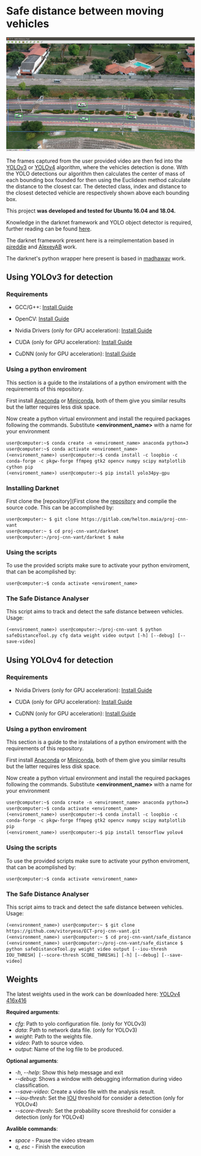 # Safe distance between moving vehicles

![safeDistance](./readme_imgs/distanceTool.png)

The frames captured from the user provided video are then fed into the [YOLOv3](#using-yolov3-for-detection) or [YOLOv4](#using-yolov4-for-detection) algorithm, where the vehicles detection is done. With the YOLO detections our algorithm then calculates the center of mass of each bounding box founded for then using the Euclidean method calculate the distance to the closest car. The detected class, index and distance to the closest detected vehicle are respectively shown above each bounding box.

This project **was developed and tested for Ubuntu 16.04 and 18.04.**

Knowledge in the darknet framework and YOLO object detector is required, further reading can be found [here](https://pjreddie.com/darknet/).

The darknet framework present here is a reimplementation based in [pjreddie](https://github.com/pjreddie/darknet) and [AlexeyAB](https://github.com/AlexeyAB/darknet/) work.

The darknet's python wrapper here present is based in [madhawav](https://github.com/madhawav/YOLO3-4-Py) work.


## Using YOLOv3 for detection

### Requirements

* GCC/G++: [Install Guide](https://github.com/vanluwin/enviroment#change-gccg-version)

* OpenCV: [Install Guide](https://github.com/vanluwin/enviroment/#install-opencv)

* Nvidia Drivers (only for GPU acceleration): [Install Guide](https://github.com/vanluwin/enviroment/#install-nvidia-gpu-drivers)

* CUDA (only for GPU acceleration): [Install Guide](https://github.com/vanluwin/enviroment#install-cuda)

* CuDNN (only for GPU acceleration): [Install Guide](https://github.com/vanluwin/enviroment#install-cudnn)

### Using a python enviroment

This section is a guide to the instalations of a python enviroment with the requirements of this repository.

First install [Anaconda](https://www.anaconda.com/distribution/) or [Miniconda](https://docs.conda.io/en/latest/miniconda.html), both of them give you similar results but the latter requires less disk space.

Now create a python virtual environment and install the required packages following the commands. Substitute **<environment_name>** with a name for your environment

```console
user@computer:~$ conda create -n <enviroment_name> anaconda python=3
user@computer:~$ conda activate <enviroment_name>
(<enviroment_name>) user@computer:~$ conda install -c loopbio -c conda-forge -c pkgw-forge ffmpeg gtk2 opencv numpy scipy matplotlib cython pip
(<enviroment_name>) user@computer:~$ pip install yolo34py-gpu
```

### Installing Darknet

First clone the [repository](First clone the [repository](https://gitlab.com/helton.maia/proj-cnn-vant) and complie the source code. This can be accomplished by:

```console
user@computer:~ $ git clone https://gitlab.com/helton.maia/proj-cnn-vant
user@computer:~ $ cd proj-cnn-vant/darknet
user@computer:~/proj-cnn-vant/darknet $ make
```

### Using the scripts

To use the provided scripts make sure to activate your python enviroment, that can be acomplished by:

```console
user@computer:~$ conda activate <enviroment_name>
```

### The Safe Distance Analyser

This script aims to track and detect the safe distance between vehicles. Usage:

```console
(<enviroment_name>) user@computer:~/proj-cnn-vant $ python safeDistanceTool.py cfg data weight video output [-h] [--debug] [--save-video]
```

## Using YOLOv4 for detection

### Requirements

* Nvidia Drivers (only for GPU acceleration): [Install Guide](https://github.com/vanluwin/enviroment/#install-nvidia-gpu-drivers)

* CUDA (only for GPU acceleration): [Install Guide](https://github.com/vanluwin/enviroment#install-cuda)

* CuDNN (only for GPU acceleration): [Install Guide](https://github.com/vanluwin/enviroment#install-cudnn)

### Using a python enviroment

This section is a guide to the instalations of a python enviroment with the requirements of this repository.

First install [Anaconda](https://www.anaconda.com/distribution/) or [Miniconda](https://docs.conda.io/en/latest/miniconda.html), both of them give you similar results but the latter requires less disk space.

Now create a python virtual environment and install the required packages following the commands. Substitute **<environment_name>** with a name for your environment

```console
user@computer:~$ conda create -n <enviroment_name> anaconda python=3
user@computer:~$ conda activate <enviroment_name>
(<enviroment_name>) user@computer:~$ conda install -c loopbio -c conda-forge -c pkgw-forge ffmpeg gtk2 opencv numpy scipy matplotlib pip
(<enviroment_name>) user@computer:~$ pip install tensorflow yolov4
```

### Using the scripts

To use the provided scripts make sure to activate your python enviroment, that can be acomplished by:

```console
user@computer:~$ conda activate <enviroment_name>
```

### The Safe Distance Analyser

This script aims to track and detect the safe distance between vehicles. Usage:

```console
(<environment_name>) user@computer:~ $ git clone https://github.com/vitoryeso/ECT-proj-cnn-vant.git
(<environment_name>) user@computer:~ $ cd proj-cnn-vant/safe_distance
(<environment_name>) user@computer:~/proj-cnn-vant/safe_distance $ python safeDistanceTool.py weight video output [--iou-thresh IOU_THRESH] [--score-thresh SCORE_THRESHi] [-h] [--debug] [--save-video]
```

## Weights

The latest weights used in the work can be downloaded here:
[YOLOv4 416x416](https://drive.google.com/file/d/1-1EfrW3xv_3vlkfXO-fRrChGJL60fGy3/view?usp=sharing)

**Required arguments**:

* *cfg*: Path to yolo configuration file. (only for YOLOv3)
* *data*: Path to network data file. (only for YOLOv3)
* *weight*: Path to the weights file.
* *video*: Path to source video.
* *output*: Name of the log file to be produced.

**Optional arguments**:

* *-h*, *--help*: Show this help message and exit
* *--debug*: Shows a window with debugging information during video classification.
* *--save-video*: Create a video file with the analysis result.
* *--iou-thresh*: Set the [IOU](https://www.pyimagesearch.com/2016/11/07/intersection-over-union-iou-for-object-detection/) threshold for consider a detection (only for YOLOv4)
* *--score-thresh*: Set the probability score threshold for consider a detection (only for YOLOv4)

**Avalible commands**:

* *space* - Pause the video stream
* *q*, *esc* - Finish the execution
